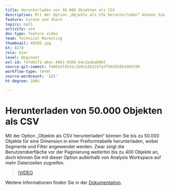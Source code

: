 ```yaml
---
title: Herunterladen von 50.000 Objekten als CSV
description: Mit der Option „Objekte als CSV herunterladen“ können Sie bis zu 50.000 Objekte für eine Dimension in einer Freiformtabelle herunterladen, wobei Segmente und Filter angewendet werden. Zwar zeigt die Benutzeroberfläche vor der Paginierung weiterhin bis zu 400 Objekte an, doch können Sie mit dieser Option außerhalb von Analysis Workspace auf mehr Datenzeilen zugreifen.
feature: Curate and Share
topics: null
activity: use
doc-type: feature video
team: Technical Marketing
thumbnail: 40385.jpg
kt: 6278
role: User
level: Beginner
exl-id: fe7d41f1-a6ec-4601-9266-b4c3aa6a6963
source-git-commit: fe861dfd541c1b9cb3b233fa3f56d55054305fd9
workflow-type: tm+mt
source-wordcount: '121'
ht-degree: 100%

---
```


# Herunterladen von 50.000 Objekten als CSV

Mit der Option „Objekte als CSV herunterladen“ können Sie bis zu 50.000 Objekte für eine Dimension in einer Freiformtabelle herunterladen, wobei Segmente und Filter angewendet werden. Zwar zeigt die Benutzeroberfläche vor der Paginierung weiterhin bis zu 400 Objekte an, doch können Sie mit dieser Option außerhalb von Analysis Workspace auf mehr Datenzeilen zugreifen.

>[!VIDEO](https://video.tv.adobe.com/v/40385/?quality=12&learn=on)

Weitere Informationen finden Sie in der [Dokumentation](https://experienceleague.adobe.com/docs/analytics/analyze/analysis-workspace/curate-share/download-send.html?lang=de).
